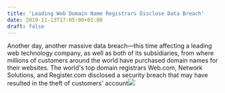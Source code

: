 ```yaml
---
title: 'Leading Web Domain Name Registrars Disclose Data Breach'
date: 2019-11-13T17:05:00+01:00
draft: false
---
```


Another day, another massive data breach—this time affecting a leading web technology company, as well as both of its subsidiaries, from where millions of customers around the world have purchased domain names for their websites. The world's top domain registrars Web.com, Network Solutions, and Register.com disclosed a security breach that may have resulted in the theft of customers' account![](http://feeds.feedburner.com/~r/TheHackersNews/~4/cnnNSuMhUoA)
